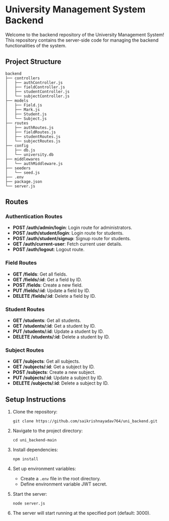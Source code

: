
# University Management System Backend

Welcome to the backend repository of the University Management System! This repository contains the server-side code for managing the backend functionalities of the system.

## Project Structure

```
backend
├── controllers
│   ├── authController.js
│   ├── fieldController.js
│   ├── studentController.js
│   └── subjectController.js
├── models
│   ├── Field.js
│   ├── Mark.js
│   ├── Student.js
│   └── Subject.js
├── routes
│   ├── authRoutes.js
│   ├── fieldRoutes.js
│   ├── studentRoutes.js
│   └── subjectRoutes.js
├── config
│   ├── db.js
│   └── university.db
├── middlewares
│   └── authMiddleware.js
├── seeders
│   └── seed.js
├── .env
├── package.json
└── server.js
```

## Routes

### Authentication Routes

- **POST /auth/admin/login**: Login route for administrators.
- **POST /auth/student/login**: Login route for students.
- **POST /auth/student/signup**: Signup route for students.
- **GET /auth/current-user**: Fetch current user details.
- **POST /auth/logout**: Logout route.

### Field Routes

- **GET /fields**: Get all fields.
- **GET /fields/:id**: Get a field by ID.
- **POST /fields**: Create a new field.
- **PUT /fields/:id**: Update a field by ID.
- **DELETE /fields/:id**: Delete a field by ID.

### Student Routes

- **GET /students**: Get all students.
- **GET /students/:id**: Get a student by ID.
- **PUT /students/:id**: Update a student by ID.
- **DELETE /students/:id**: Delete a student by ID.

### Subject Routes

- **GET /subjects**: Get all subjects.
- **GET /subjects/:id**: Get a subject by ID.
- **POST /subjects**: Create a new subject.
- **PUT /subjects/:id**: Update a subject by ID.
- **DELETE /subjects/:id**: Delete a subject by ID.

## Setup Instructions

1. Clone the repository:

   ```
   git clone https://github.com/saikrishnayadav764/uni_backend.git
   ```

2. Navigate to the project directory:

   ```
   cd uni_backend-main
   ```

3. Install dependencies:

   ```
   npm install
   ```

4. Set up environment variables:
   - Create a `.env` file in the root directory.
   - Define environment variable JWT secret.

5. Start the server:

   ```
   node server.js
   ```

6. The server will start running at the specified port (default: 3000).


